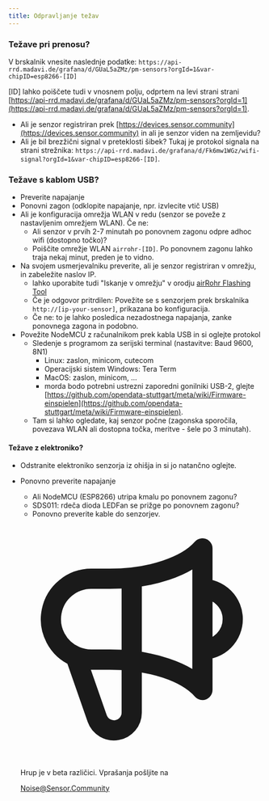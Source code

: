 ```yaml
---
title: Odpravljanje težav
---
```


### Težave pri prenosu?
V brskalnik vnesite naslednje podatke:
`https://api-rrd.madavi.de/grafana/d/GUaL5aZMz/pm-sensors?orgId=1&var-chipID=esp8266-[ID]`

[ID] lahko poiščete tudi v vnosnem polju, odprtem na levi strani strani [https://api-rrd.madavi.de/grafana/d/GUaL5aZMz/pm-sensors?orgId=1](https://api-rrd.madavi.de/grafana/d/GUaL5aZMz/pm-sensors?orgId=1).

* Ali je senzor registriran prek [https://devices.sensor.community](https://devices.sensor.community) in ali je senzor viden na zemljevidu?
* Ali je bil brezžični signal v preteklosti šibek?
  Tukaj je protokol signala na strani strežnika: `https://api-rrd.madavi.de/grafana/d/Fk6mw1WGz/wifi-signal?orgId=1&var-chipID=esp8266-[ID]`.

### Težave s kablom USB?
* Preverite napajanje
* Ponovni zagon (odklopite napajanje, npr. izvlecite vtič USB)
* Ali je konfiguracija omrežja WLAN v redu (senzor se poveže z nastavljenim omrežjem WLAN). Če ne:
  * Ali senzor v prvih 2-7 minutah po ponovnem zagonu odpre adhoc wifi (dostopno točko)?
  * Poiščite omrežje WLAN `airrohr-[ID]`. Po ponovnem zagonu lahko traja nekaj minut, preden je to vidno.
* Na svojem usmerjevalniku preverite, ali je senzor registriran v omrežju, in zabeležite naslov IP.
  * lahko uporabite tudi "Iskanje v omrežju" v orodju [airRohr Flashing Tool](https://github.com/opendata-stuttgart/airrohr-firmware-flasher/)
  * Če je odgovor pritrdilen: Povežite se s senzorjem prek brskalnika `http://[ip-your-sensor]`, prikazana bo konfiguracija.
  * Če ne: to je lahko posledica nezadostnega napajanja, zanke ponovnega zagona in podobno.
* Povežite NodeMCU z računalnikom prek kabla USB in si oglejte protokol
  * Sledenje s programom za serijski terminal (nastavitve: Baud 9600, 8N1)
    * Linux: zaslon, minicom, cutecom
    * Operacijski sistem Windows: Tera Term
    * MacOS: zaslon, minicom, ...
    * morda bodo potrebni ustrezni zaporedni gonilniki USB-2, glejte [https://github.com/opendata-stuttgart/meta/wiki/Firmware-einspielen](https://github.com/opendata-stuttgart/meta/wiki/Firmware-einspielen).
  * Tam si lahko ogledate, kaj senzor počne (zagonska sporočila, povezava WLAN ali dostopna točka, meritve - šele po 3 minutah).

#### Težave z elektroniko?
* Odstranite elektroniko senzorja iz ohišja in si jo natančno oglejte.
* Ponovno preverite napajanje
    * Ali NodeMCU (ESP8266) utripa kmalu po ponovnem zagonu?
    * SDS011: rdeča dioda LEDFan se prižge po ponovnem zagonu?
    * Ponovno preverite kable do senzorjev.

  <div class="max-w-screen-xl mx-auto pb-5">
    <div class="p-2 rounded-lg bg-indigo-100 shadow-lg sm:p-3">
    <div class="flex items-center">
          <span class="p-2 rounded-lg bg-indigo-500">
                          <svg class="h-8 w-8 text-white" fill="none" viewBox="0 0 24 24" stroke="currentColor">
                <path stroke-linecap="round" stroke-linejoin="round" stroke-width="2" d="M11 5.882V19.24a1.76 1.76 0 01-3.417.592l-2.147-6.15M18 13a3 3 0 100-6M5.436 13.683A4.001 4.001 0 017 6h1.832c4.1 0 7.625-1.234 9.168-3v14c-1.543-1.766-5.067-3-9.168-3H7a3.988 3.988 0 01-1.564-.317z" />
              </svg>
          </span>
        <div class="flex-wrap flex">
          <p class="pt-1 text-indigo-700 font-medium">
              Hrup je v beta različici. Vprašanja pošljite na<p>
        <a href="mailto:Noise@Sensor.Community" class="ml-1 font-medium underline text-white hover:text-yellow-600">
                Noise@Sensor.Community</a>
        </div>
    </div>
  </div>
</div>
